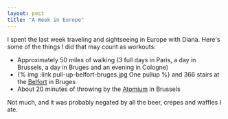 ```yaml
---
layout: post
title: "A Week in Europe"
---
```


I spent the last week traveling and sightseeing in Europe with Diana. Here's some of the things I did that may count as workouts:

- Approximately 50 miles of walking (3 full days in Paris, a day in Brussels, a day in Bruges and an evening in Cologne)
- {% img :link pull-up-belfort-bruges.jpg One pullup %} and 366 stairs at the [Belfort](https://en.wikipedia.org/wiki/Belfry_of_Bruges) in Bruges
- About 20 minutes of throwing by the [Atomium](https://en.wikipedia.org/wiki/Atomium) in Brussels

Not much, and it was probably negated by all the beer, crepes and waffles I ate.
